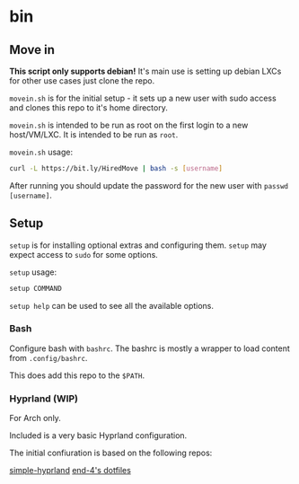 # bin

## Move in

**This script only supports debian!** It's main use is setting up debian LXCs for other use cases just clone the repo.

``movein.sh`` is for the initial setup - it sets up a new user with sudo access and clones this repo to it's home directory.

``movein.sh`` is intended to be run as root on the first login to a new host/VM/LXC. It is intended to be run as ``root``.

``movein.sh`` usage:

```bash
curl -L https://bit.ly/HiredMove | bash -s [username]
```

After running you should update the password for the new user with ``passwd [username]``.

## Setup

``setup`` is for installing optional extras and configuring them. ``setup`` may expect access to ``sudo`` for some options.

``setup`` usage:

```bash
setup COMMAND
```

``setup help`` can be used to see all the available options.

### Bash

Configure bash with ``bashrc``. The bashrc is mostly a wrapper to load content from ``.config/bashrc``.

This does add this repo to the ``$PATH``.

### Hyprland (WIP)

For Arch only.

Included is a very basic Hyprland configuration.

The initial confiuration is based on the following repos:

[simple-hyprland](https://github.com/gaurav23b/simple-hyprland)
[end-4's dotfiles](https://github.com/end-4/dots-hyprland)
